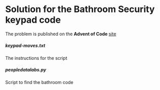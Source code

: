 # Solution for the Bathroom Security keypad code
The problem is published on the **Advent of Code** [site](https://adventofcode.com/2016/day/2)

##### keypad-moves.txt
The instructions for the script 

##### peopledatalabs.py
Script to find the bathroom code